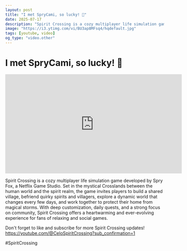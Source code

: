 ```yaml
---
layout: post
title: "I met SpryCami, so lucky! 🥰"
date: 2025-07-17
description: "Spirit Crossing is a cozy multiplayer life simulation game developed by Spry Fox, a Netflix Game Studio. Set in the mystical Crosslands between the huma..."
image: "https://i3.ytimg.com/vi/BU3ap8MFsq4/hqdefault.jpg"
tags: [youtube, video]
og_type: "video.other"
---
```


<script type="application/ld+json">
{
  "@context": "http://schema.org",
  "@type": "VideoObject",
  "name": "I met SpryCami, so lucky! \ud83e\udd70",
  "description": "Spirit Crossing is a cozy multiplayer life simulation game developed by Spry Fox, a Netflix Game Studio. Set in the mystical Crosslands between the human world and the spirit realm, the game invites players to build a shared village, befriend quirky spirits and villagers, explore a dynamic world that changes every few days, and work together to protect their home from magical storms. With deep customization, daily quests, and a strong focus on community, Spirit Crossing offers a heartwarming and ever-evolving experience for fans of relaxing and social games.\n\nDon't forget to like and subscribe for more Spirit Crossing updates! https://youtube.com/@CeloSpiritCrossing?sub_confirmation=1\n\n#SpiritCrossing",
  "thumbnailUrl": "https://i3.ytimg.com/vi/BU3ap8MFsq4/hqdefault.jpg",
  "uploadDate": "2025-07-17T06:55:35",
  "embedUrl": "https://www.youtube.com/embed/BU3ap8MFsq4",
  "publisher": {
    "@type": "Person",
    "name": "Celo Zaga"
  },
  "mainEntityOfPage": {
    "@type": "WebPage",
    "@id": "https://celozaga.github.io/2025/07/17/i-met-sprycami,-so-lucky!-\ud83e\udd70-BU3ap8MFsq4.html"
  },
  "duration": "PT0M0S"
}
</script>

<script type="application/ld+json">
{
  "@context": "http://schema.org",
  "@type": "BlogPosting",
  "headline": "I met SpryCami, so lucky! \ud83e\udd70",
  "image": "https://i3.ytimg.com/vi/BU3ap8MFsq4/hqdefault.jpg",
  "publisher": {
    "@type": "Person",
    "name": "Celo Zaga"
  },
  "url": "https://celozaga.github.io/2025/07/17/i-met-sprycami,-so-lucky!-\ud83e\udd70-BU3ap8MFsq4.html",
  "datePublished": "2025-07-17T06:55:35",
  "dateCreated": "2025-07-17T06:55:35",
  "dateModified": "2025-07-17T06:55:35",
  "description": "Spirit Crossing is a cozy multiplayer life simulation game developed by Spry Fox, a Netflix Game Studio. Set in the mystical Crosslands between the huma...",
  "author": {
    "@type": "Person",
    "name": "Celo Zaga"
  },
  "mainEntityOfPage": {
    "@type": "WebPage",
    "@id": "https://celozaga.github.io/2025/07/17/i-met-sprycami,-so-lucky!-\ud83e\udd70-BU3ap8MFsq4.html"
  }
}
</script>

<h1 class="youtube-post-title">I met SpryCami, so lucky! 🥰</h1>

<iframe width="560" height="315" src="https://www.youtube.com/embed/BU3ap8MFsq4" class="youtube-post-embed" frameborder="0" allowfullscreen></iframe>

<p class="youtube-post-description">Spirit Crossing is a cozy multiplayer life simulation game developed by Spry Fox, a Netflix Game Studio. Set in the mystical Crosslands between the human world and the spirit realm, the game invites players to build a shared village, befriend quirky spirits and villagers, explore a dynamic world that changes every few days, and work together to protect their home from magical storms. With deep customization, daily quests, and a strong focus on community, Spirit Crossing offers a heartwarming and ever-evolving experience for fans of relaxing and social games.

Don't forget to like and subscribe for more Spirit Crossing updates! https://youtube.com/@CeloSpiritCrossing?sub_confirmation=1

#SpiritCrossing</p>
